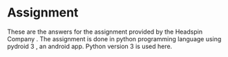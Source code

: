# Assignment
 
These are the answers for the assignment provided by the Headspin Company .
The assignment is done in python programming language using pydroid 3 , an android app.
Python version 3 is used here. 
